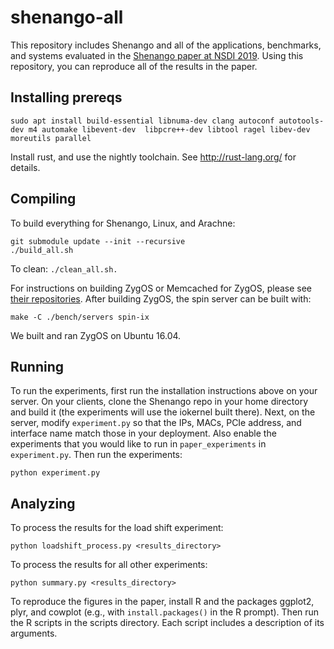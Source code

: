 # shenango-all

This repository includes Shenango and all of the applications,
benchmarks, and systems evaluated in the [Shenango paper at NSDI
2019](https://www.usenix.org/system/files/nsdi19-ousterhout.pdf).
Using this repository, you can reproduce all of the results in the
paper.

## Installing prereqs
```
sudo apt install build-essential libnuma-dev clang autoconf autotools-dev m4 automake libevent-dev  libpcre++-dev libtool ragel libev-dev moreutils parallel
```
Install rust, and use the nightly toolchain. See http://rust-lang.org/ for details.


## Compiling
To build everything for Shenango, Linux, and Arachne:
```
git submodule update --init --recursive
./build_all.sh
```
To clean: `./clean_all.sh.`

For instructions on building ZygOS or Memcached for ZygOS, please see
[their repositories](https://github.com/ix-project). After building
ZygOS, the spin server can be built with:
```
make -C ./bench/servers spin-ix
```
We built and ran ZygOS on Ubuntu 16.04.


## Running

To run the experiments, first run the installation instructions above
on your server. On your clients, clone the Shenango repo in your home
directory and build it (the experiments will use the iokernel built
there). Next, on the server, modify `experiment.py` so that the IPs,
MACs, PCIe address, and interface name match those in your
deployment. Also enable the experiments that you would like to run in
`paper_experiments` in `experiment.py`. Then run the experiments:
```
python experiment.py
```


## Analyzing
To process the results for the load shift experiment:
```
python loadshift_process.py <results_directory>
```
To process the results for all other experiments:
```
python summary.py <results_directory>
```

To reproduce the figures in the paper, install R and the packages
ggplot2, plyr, and cowplot (e.g., with `install.packages()` in the R
prompt).  Then run the R scripts in the scripts directory. Each script
includes a description of its arguments.
